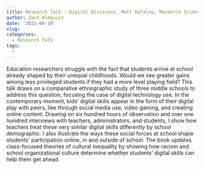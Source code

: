 ```yaml
---
title: Research Talk - Digital Divisions, Matt Rafalow, Research Scientist Google
author: Zack Almquist
date: '2021-04-19'
slug: 
categories:
  - Research Talk
tags:
  - 
---
```


Education researchers struggle with the fact that students arrive at school already shaped by their unequal childhoods. Would we see greater gains among less privileged students if they had a more level playing field? This talk draws on a comparative ethnographic study of three middle schools to address this question, focusing the case of digital technology use. In the contemporary moment, kids’ digital skills appear in the form of their digital play with peers, like through social media use, video gaming, and creating online content. Drawing on six hundred hours of observation and over one hundred interviews with teachers, administrators, and students, I show how teachers treat these very similar digital skills differently by school demographic. I also illustrate the ways these social forces at school shape students' participation online, in and outside of school. The book updates class-focused theories of cultural inequality by showing how racism and school organizational culture determine whether students’ digital skills can help them get ahead.

